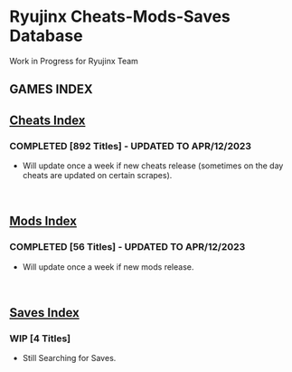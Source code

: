 # Ryujinx Cheats-Mods-Saves Database 

Work in Progress for Ryujinx Team


## GAMES INDEX

## [Cheats Index](Cheats.md)
### COMPLETED [892 Titles] - UPDATED TO APR/12/2023
- Will update once a week if new cheats release (sometimes on the day cheats are updated on certain scrapes).
</br>

## [Mods Index](Mods.md)
### COMPLETED [56 Titles] - UPDATED TO APR/12/2023
- Will update once a week if new mods release.
</br>

## [Saves Index](Saves.md)
### WIP [4 Titles] 
- Still Searching for Saves.
